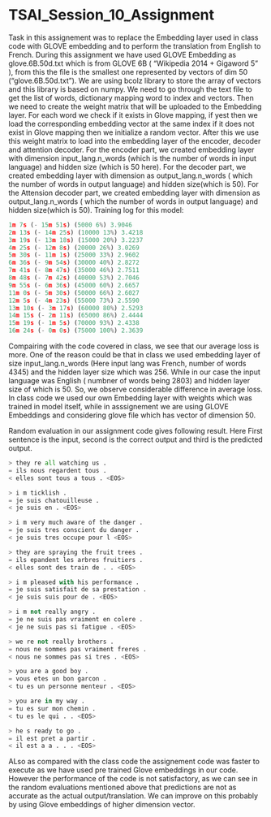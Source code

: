 # TSAI_Session_10_Assignment
Task in this assignement was to replace the Embedding layer used in class code with GLOVE embedding and to perform the translation from English to French.
During this assignment we have used GLOVE Embedding as glove.6B.50d.txt which is from GLOVE 6B ( “Wikipedia 2014 + Gigaword 5” ), from this the file is the smallest one
represented by vectors of dim 50 (“glove.6B.50d.txt”). 
We are using bcolz library to store the array of vectors and this library is based on numpy.
We need to go through the text file to get the list of words, dictionary mapping word to index and vectors.
Then we need to create the weight matrix that will be uploaded to the Embedding layer.
For each word we check if it exists in Glove mapping, if yest then we load the corresponding embedding vector at the same index
if it does not exist in Glove mapping then we initialize a random vector.
After this we use this weight matrix to load into the embedding layer of the encoder, decoder and attention decoder.
For the encoder part, we created embedding layer with dimension input_lang.n_words (which is the number of words in input language) and hidden size (which is 50 here).
For the decoder part, we created embedding layer with dimension as output_lang.n_words ( which the number of words in output language) and hidden size(which is 50).
For the Attension decoder part, we created embedding layer with dimension as output_lang.n_words ( which the number of words in output language) and hidden size(which is 50).
Training log for this model:
```python
1m 7s (- 15m 51s) (5000 6%) 3.9046
2m 13s (- 14m 25s) (10000 13%) 3.4218
3m 19s (- 13m 18s) (15000 20%) 3.2237
4m 25s (- 12m 8s) (20000 26%) 3.0269
5m 30s (- 11m 1s) (25000 33%) 2.9602
6m 36s (- 9m 54s) (30000 40%) 2.8272
7m 41s (- 8m 47s) (35000 46%) 2.7511
8m 48s (- 7m 42s) (40000 53%) 2.7046
9m 55s (- 6m 36s) (45000 60%) 2.6657
11m 0s (- 5m 30s) (50000 66%) 2.6027
12m 5s (- 4m 23s) (55000 73%) 2.5590
13m 10s (- 3m 17s) (60000 80%) 2.5293
14m 15s (- 2m 11s) (65000 86%) 2.4444
15m 19s (- 1m 5s) (70000 93%) 2.4338
16m 24s (- 0m 0s) (75000 100%) 2.3639
````

Compairing with the code covered in class, we see that our average loss is more.
One of the reason could be that in class we used embedding layer of size input_lang.n_words (Here input lang was French, number of words 4345) and the hidden layer size which was 256.
While in our case the input language was English ( numbner of words being 2803) and hidden layer size of which is 50.
So, we observe considerable difference in average loss.
In class code we used our own Embedding layer with weights which was trained in model itself, while in asssignement we are using GLOVE Embeddings and considering glove file which has vector of dimension 50.

Random evaluation in our assignment code gives following result. Here First sentence is the input, second is the correct output and third is the predicted output.
```python
> they re all watching us .
= ils nous regardent tous .
< elles sont tous a tous . <EOS>

> i m ticklish .
= je suis chatouilleuse .
< je suis en . <EOS>

> i m very much aware of the danger .
= je suis tres conscient du danger .
< je suis tres occupe pour l <EOS>

> they are spraying the fruit trees .
= ils epandent les arbres fruitiers .
< elles sont des train de . . <EOS>

> i m pleased with his performance .
= je suis satisfait de sa prestation .
< je suis suis pour de . <EOS>

> i m not really angry .
= je ne suis pas vraiment en colere .
< je ne suis pas si fatigue . <EOS>

> we re not really brothers .
= nous ne sommes pas vraiment freres .
< nous ne sommes pas si tres . <EOS>

> you are a good boy .
= vous etes un bon garcon .
< tu es un personne menteur . <EOS>

> you are in my way .
= tu es sur mon chemin .
< tu es le qui . . <EOS>

> he s ready to go .
= il est pret a partir .
< il est a a . . . <EOS>
````
ALso as compared with the class code the assignement code was faster to execute as we have used pre trained Glove embeddings in our code.
However the performance of the code is not satisfactory, as we can see in the random evaluations mentioned above that predictions are not as accurate as the actual output/translation.
We can improve on this probably by using Glove embeddings of higher dimension vector.
